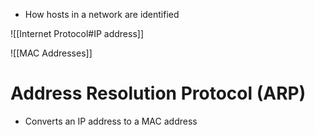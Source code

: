 - How hosts in a network are identified

![[Internet Protocol#IP address]]

![[MAC Addresses]]

# Address Resolution Protocol (ARP)
- Converts an IP address to a MAC address